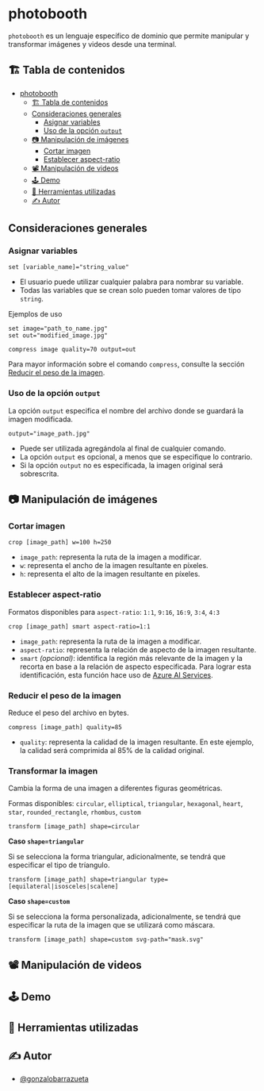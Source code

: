 # photobooth

`photobooth` es un lenguaje específico de dominio que permite manipular y transformar imágenes y videos desde una terminal.

## 🏗️ Tabla de contenidos

<!-- TOC -->
* [photobooth](#photobooth)
  * [🏗️ Tabla de contenidos](#-tabla-de-contenidos)
  * [Consideraciones generales](#consideraciones-generales)
    * [Asignar variables](#asignar-variables)
    * [Uso de la opción `output`](#uso-de-la-opción-output)
  * [📷 Manipulación de imágenes](#-manipulación-de-imágenes)
    * [Cortar imagen](#cortar-imagen)
    * [Establecer aspect-ratio](#establecer-aspect-ratio)
  * [📽️ Manipulación de videos](#-manipulación-de-videos)
  * [🕹️ Demo](#-demo)
  * [🔨 Herramientas utilizadas](#-herramientas-utilizadas)
  * [✍️ Autor](#-autor)
<!-- TOC -->

## Consideraciones generales

### Asignar variables
```
set [variable_name]="string_value"
```
- El usuario puede utilizar cualquier palabra para nombrar su variable.
- Todas las variables que se crean solo pueden tomar valores de tipo `string`.

Ejemplos de uso
```
set image="path_to_name.jpg"
set out="modified_image.jpg"

compress image quality=70 output=out
```
Para mayor información sobre el comando `compress`, consulte la sección [Reducir el peso de la imagen](#reducir-el-peso-de-la-imagen).

### Uso de la opción `output`
La opción `output` especifica el nombre del archivo donde se guardará la imagen modificada.
````
output="image_path.jpg"
````
- Puede ser utilizada agregándola al final de cualquier comando.
- La opción `output` es opcional, a menos que se especifique lo contrario.
- Si la opción `output` no es especificada, la imagen original será sobrescrita.

## 📷 Manipulación de imágenes

### Cortar imagen
```
crop [image_path] w=100 h=250
```
- `image_path`: representa la ruta de la imagen a modificar.
- `w`: representa el ancho de la imagen resultante en píxeles.
- `h`: representa el alto de la imagen resultante en píxeles.

### Establecer aspect-ratio
Formatos disponibles para `aspect-ratio`: `1:1`, `9:16`, `16:9`, `3:4`, `4:3`
```
crop [image_path] smart aspect-ratio=1:1
```
- `image_path`: representa la ruta de la imagen a modificar.
- `aspect-ratio`: representa la relación de aspecto de la imagen resultante.
- `smart` _(opcional)_: identifica la región más relevante de la imagen y la recorta en base a la relación de aspecto especificada. Para lograr esta identificación, esta función hace uso de [Azure AI Services](https://learn.microsoft.com/en-us/rest/api/computervision/generate-thumbnail/generate-thumbnail?view=rest-computervision-v3.2&tabs=HTTP).

### Reducir el peso de la imagen
Reduce el peso del archivo en bytes.
```
compress [image_path] quality=85
```
- `quality`: representa la calidad de la imagen resultante. En este ejemplo, la calidad será comprimida al 85% de la calidad original.

### Transformar la imagen
Cambia la forma de una imagen a diferentes figuras geométricas.

Formas disponibles: `circular`, `elliptical`, `triangular`, `hexagonal`, `heart`, `star`, `rounded_rectangle`, `rhombus`, `custom`
```
transform [image_path] shape=circular
```

**Caso `shape=triangular`**

Si se selecciona la forma triangular, adicionalmente, se tendrá que especificar el tipo de tríangulo.

```
transform [image_path] shape=triangular type=[equilateral|isosceles|scalene]
```

**Caso `shape=custom`**

Si se selecciona la forma personalizada, adicionalmente, se tendrá que especificar la ruta de la imagen que se utilizará como máscara.

```
transform [image_path] shape=custom svg-path="mask.svg"
```

## 📽️ Manipulación de videos

## 🕹️ Demo

## 🔨 Herramientas utilizadas

## ✍️ Autor

- [@gonzalobarrazueta](https://www.github.com/gonzalobarrazueta)